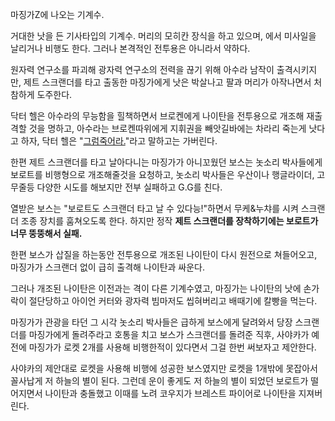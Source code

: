 마징가Z에 나오는 기계수.  

거대한 낫을 든 기사타입의 기계수. 머리의 모히칸 장식을 하고 있으며, 에서 미사일을 날리거나 비행도 한다. 그러나 본격적인 전투용은
아니라서 약하다.  

원자력 연구소를 파괴해 광자력 연구소의 전력을 끊기 위해 아수라 남작이 출격시키지만, 제트 스크랜더를 타고 출동한 마징가에게 낫은 박살나고
팔과 머리가 아작나면서 처참하게 도주한다.  

닥터 헬은 아수라의 무능함을 힐책하면서 브로켄에게 나이탄을 전투용으로 개조해 재출격할 것을 명하고, 아수라는 브로켄따위에게 지휘권을
빼앗길바에는 차라리 죽는게 낫다고 하자, 닥터 헬은 "[그럼죽어라.](%EC%8B%9C%EB%88%84%EA%B0%80%EC%9A%94%EC%9D%B4.md)"라고 말하고는 가버린다.

한편 제트 스크랜더를 타고 날아다니는 마징가가 아니꼬웠던 보스는 놋소리 박사들에게 보로트를 비행형으로 개조해줄것을 요청하고, 놋소리 박사들은
우산이나 행글라이더, 고무줄등 다양한 시도를 해보지만 전부 실패하고 G.G를 친다.  

열받은 보스는 "보로트도 스크랜더 타고 날 수 있다능!"하면서 무케&누챠를 시켜 스크랜더 조종 장치를 훔쳐오도록 한다. 하지만 정작 **제트
스크랜더를 장착하기에는 보로트가 너무 뚱뚱해서 실패.**

한편 보스가 삽질을 하는동안 전투용으로 개조된 나이탄이 다시 원전으로 쳐들어오고, 마징가가 스크랜더 없이 급히 출격해 나이탄과 싸운다.  

그러나 개조된 나이탄은 이전과는 격이 다른 기계수였고, 마징가는 나이탄의 낫에 손가락이 절단당하고 아이언 커터와 광자력 빔마저도 씹혀버리고
배때기에 칼빵을 먹는다.  

마징가가 관광을 타던 그 시각 놋소리 박사들은 급하게 보스에게 달려와서 당장 스크랜더를 마징가에게 돌려주라고 호통을 치고 보스가 스크랜더를
돌려준 직후, 사야카가 예전에 마징가가 로켓 2개를 사용해 비행한적이 있다면서 그걸 한번 써보자고 제안한다.  

사야카의 제안대로 로켓을 사용해 비행에 성공한 보스였지만 로켓을 1개밖에 못잡아서 꼴사납게 저 하늘의 별이 된다. 그런데 운이 좋게도 저
하늘의 별이 되었던 보로트가 떨어지면서 나이탄과 충돌했고 이때를 노려 코우지가 브레스트 파이어로 나이탄을 지져버린다.  

